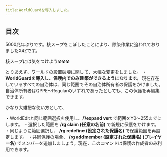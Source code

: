 ```yaml
---
title:WorldGuardを導入しました。
---
```


## 目次

<!--contents-->

5000兆年ぶりです。核スープをこぼしたことにより、除染作業に追われておりましたX4Zです。 

核スープには気をつけよう☢☢☢

とりあえず、ワールドの設置破壊に関して、大幅な変更をしました。
・**WorldGuardを導入し、保護内でのみ建築ができるようになります。**
現在存在しているすべての自治体は、同じ範囲でその自治体所有者の保護をかけました。自治体所有者はQPPE～Regularのいずれであったとしても、この保護を再編集できます。

かなり大雑把な使い方として、

・WorldEditと同じ範囲選択を使用し、**//expand vert** で範囲をY0～255までにします。
・選択した範囲を **/rg claim (任意の名前)** で新規に保護をかけます。
・同じように範囲選択し、 **/rg redefine (設定された保護名)** で保護範囲を再設定します。
・共同保護の場合、 **/rg addmember (設定された保護名) (プレイヤー名)** でメンバーを追加しましょう。現在、このコマンドは保護の作成者のみ利用できます。